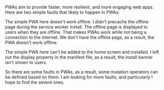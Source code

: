 PWAs aim to provide faster, more resilient, and more engaging web apps. Here are two simple faults that likely to happen in PWAs:

The simple PWA here doesn't work offline. I didn't precache the offline page during the service worker install. The offline page is displayed to users when they are offline. That makes PWAs work while not being a connection to the internet. We don't have the offline page, as a result, the PWA doesn't work offline.

The simple PWA here can't be added to the home screen and installed. I left out the display property in the manifest file, as a result, the install banner isn't shown to users.

So there are some faults in PWAs, as a result, some mutation operators can be defined based on them. I am looking for more faults, and particularly I hope to find the severe ones.